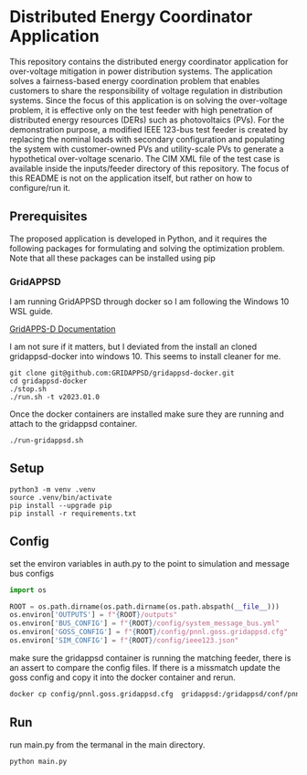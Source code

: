# Distributed Energy Coordinator Application

This repository contains the distributed energy coordinator application for over-voltage mitigation in power distribution systems. The application solves a fairness-based energy coordination problem that enables customers to share the responsibility of voltage regulation in distribution systems. Since the focus of this application is on solving the over-voltage problem, it is effective only on the test feeder with high penetration of distributed energy resources (DERs) such as photovoltaics (PVs). For the demonstration purpose, a modified IEEE 123-bus test feeder is created by replacing the nominal loads with secondary configuration and populating the system with customer-owned PVs and utility-scale PVs to generate a hypothetical over-voltage scenario. The CIM XML file of the test case is available inside the inputs/feeder directory of this repository. The focus of this README is not on the application itself, but rather on how to configure/run it.


## Prerequisites

The proposed application is developed in Python, and it requires the following packages for formulating and solving the optimization problem. Note that all these packages can be installed using pip

### GridAPPSD

I am running GridAPPSD through docker so I am following the Windows 10 WSL guide.

[GridAPPS-D Documentation](https://gridappsd-training.readthedocs.io/en/develop/#)

I am not sure if it matters, but I deviated from the install an cloned gridappsd-docker into windows 10. This seems to install cleaner for me.

```shell
git clone git@github.com:GRIDAPPSD/gridappsd-docker.git
cd gridappsd-docker
./stop.sh
./run.sh -t v2023.01.0
```

Once the docker containers are installed make sure they are running and attach to the gridappsd container.

```shell
./run-gridappsd.sh
```

## Setup

```shell
python3 -m venv .venv
source .venv/bin/activate
pip install --upgrade pip
pip install -r requirements.txt
```

## Config
set the environ variables in auth.py to the point to simulation and message bus configs

```python
import os

ROOT = os.path.dirname(os.path.dirname(os.path.abspath(__file__)))
os.environ['OUTPUTS'] = f"{ROOT}/outputs"
os.environ['BUS_CONFIG'] = f"{ROOT}/config/system_message_bus.yml"
os.environ['GOSS_CONFIG'] = f"{ROOT}/config/pnnl.goss.gridappsd.cfg"
os.environ['SIM_CONFIG'] = f"{ROOT}/config/ieee123.json"
```

make sure the gridappsd container is running the matching feeder, there is an assert to compare the config files. If there is a missmatch update the goss config and copy it into the docker container and rerun. 

```bash
docker cp config/pnnl.goss.gridappsd.cfg  gridappsd:/gridappsd/conf/pnnl.goss.gridappsd.cfg
```

## Run
run main.py from the termanal in the main directory.

```bash
python main.py
```
